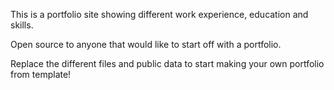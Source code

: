 This is a portfolio site showing different work experience, education and skills.

Open source to anyone that would like to start off with a portfolio.

Replace the different files and public data to start making your own portfolio from template!



